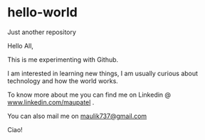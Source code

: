 # hello-world
Just another repository

Hello All, 

This is me experimenting with Github. 

I am interested in learning new things, I am usually curious about technology and how the world works.

To know more about me you can find me on Linkedin @ www.linkedin.com/maupatel .

You can also mail me on maulik737@gmail.com

Ciao!




